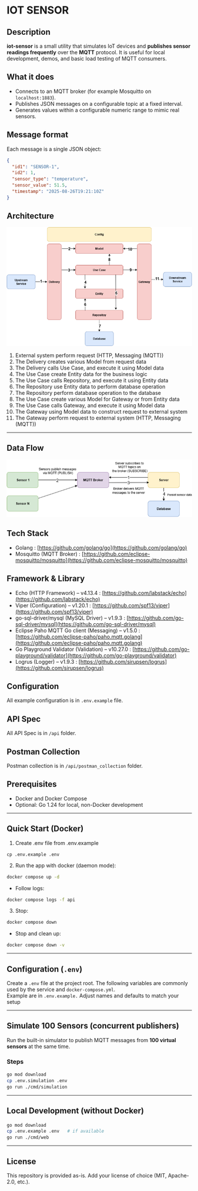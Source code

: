 # IOT SENSOR

## Description

**iot-sensor** is a small utility that simulates IoT devices and **publishes sensor readings frequently** over the **MQTT** protocol. It is useful for local development, demos, and basic load testing of MQTT consumers.

## What it does

- Connects to an MQTT broker (for example Mosquitto on `localhost:1883`).
- Publishes JSON messages on a configurable topic at a fixed interval.
- Generates values within a configurable numeric range to mimic real sensors.

## Message format

Each message is a single JSON object:

```json
{
  "id1": "SENSOR-1",
  "id2": 1,
  "sensor_type": "temperature",
  "sensor_value": 51.5,
  "timestamp": "2025-08-26T19:21:10Z"
}
```

## Architecture

![System Architecture](docs/architecture-diagram.png)

1. External system perform request (HTTP, Messaging (MQTT))
2. The Delivery creates various Model from request data
3. The Delivery calls Use Case, and execute it using Model data
4. The Use Case create Entity data for the business logic
5. The Use Case calls Repository, and execute it using Entity data
6. The Repository use Entity data to perform database operation
7. The Repository perform database operation to the database
8. The Use Case create various Model for Gateway or from Entity data
9. The Use Case calls Gateway, and execute it using Model data
10. The Gateway using Model data to construct request to external system
11. The Gateway perform request to external system (HTTP, Messaging (MQTT))

---  

## Data Flow

![ERD](docs/data_flow_diagram.png)


## Tech Stack

* Golang : [https://github.com/golang/go](https://github.com/golang/go)
* Mosquitto (MQTT Broker) : [https://github.com/eclipse-mosquitto/mosquitto](https://github.com/eclipse-mosquitto/mosquitto)

## Framework & Library

* Echo (HTTP Framework) – v4.13.4 : [https://github.com/labstack/echo](https://github.com/labstack/echo)
* Viper (Configuration) – v1.20.1 : [https://github.com/spf13/viper](https://github.com/spf13/viper)
* go-sql-driver/mysql (MySQL Driver) – v1.9.3 : [https://github.com/go-sql-driver/mysql](https://github.com/go-sql-driver/mysql)
* Eclipse Paho MQTT Go client (Messaging) – v1.5.0 : [https://github.com/eclipse-paho/paho.mqtt.golang](https://github.com/eclipse-paho/paho.mqtt.golang)
* Go Playground Validator (Validation) – v10.27.0 : [https://github.com/go-playground/validator](https://github.com/go-playground/validator)
* Logrus (Logger) – v1.9.3 : [https://github.com/sirupsen/logrus](https://github.com/sirupsen/logrus)

## Configuration

All example configuration is in `.env.example` file.

## API Spec

All API Spec is in `/api` folder.

## Postman Collection

Postman collection is in `/api/postman_collection` folder.

## Prerequisites

- Docker and Docker Compose
- Optional: Go 1.24 for local, non-Docker development

---  

## Quick Start (Docker)

1. Create .env file from .env.example
```  
cp .env.example .env  
```  

2. Run the app with docker (daemon mode):

```bash  
docker compose up -d
```  

- Follow logs:

```bash  
docker compose logs -f api
```  

3. Stop:

```bash  
docker compose down
```  

- Stop and clean up:

```bash  
docker compose down -v
```  
  
---

## Configuration (`.env`)

Create a `.env` file at the project root. The following variables are commonly used by the service and `docker-compose.yml`.  
Example are in `.env.example.` Adjust names and defaults to match your setup
  
---

## Simulate 100 Sensors (concurrent publishers)

Run the built-in simulator to publish MQTT messages from **100 virtual sensors** at the same time.

### Steps
```bash
go mod download
cp .env.simulation .env
go run ./cmd/simulation
````

---

## Local Development (without Docker)

```bash  
go mod download
cp .env.example .env   # if available
go run ./cmd/web
```
  
---  

## License

This repository is provided as-is. Add your license of choice (MIT, Apache-2.0, etc.).